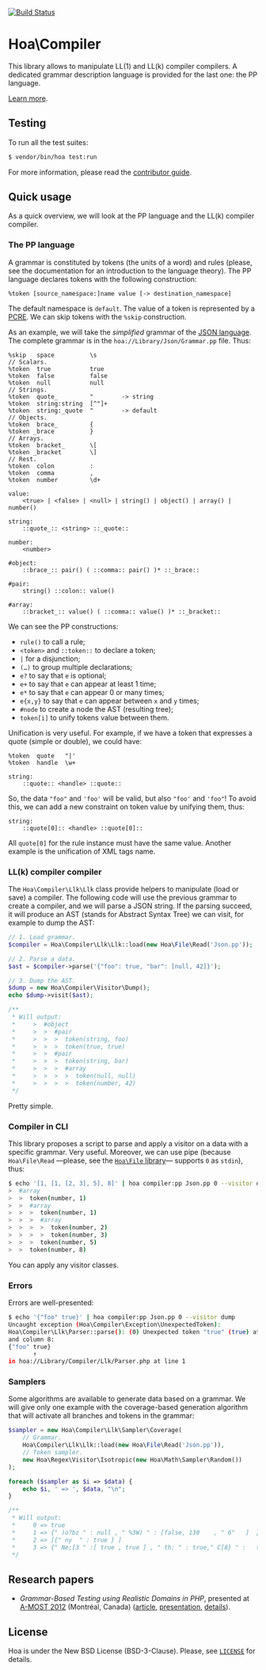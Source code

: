 [![Build Status](https://travis-ci.org/sanmai/hoa-compiler.svg?branch=master)](https://travis-ci.org/sanmai/hoa-compiler)

# Hoa\Compiler

This library allows to manipulate LL(1) and LL(k) compiler compilers. A
dedicated grammar description language is provided for the last one: the PP
language.

[Learn more](https://central.hoa-project.net/Documentation/Library/Compiler).

## Testing

To run all the test suites:

```sh
$ vendor/bin/hoa test:run
```

For more information, please read the [contributor
guide](https://hoa-project.net/Literature/Contributor/Guide.html).

## Quick usage

As a quick overview, we will look at the PP language and the LL(k) compiler
compiler.

### The PP language

A grammar is constituted by tokens (the units of a word) and rules (please, see
the documentation for an introduction to the language theory). The PP language
declares tokens with the following construction:

```
%token [source_namespace:]name value [-> destination_namespace]
```

The default namespace is `default`. The value of a token is represented by a
[PCRE](http://pcre.org/). We can skip tokens with the `%skip` construction.

As an example, we will take the *simplified* grammar of the [JSON
language](http://json.org/). The complete grammar is in the
`hoa://Library/Json/Grammar.pp` file. Thus:

```
%skip   space          \s
// Scalars.
%token  true           true
%token  false          false
%token  null           null
// Strings.
%token  quote_         "        -> string
%token  string:string  [^"]+
%token  string:_quote  "        -> default
// Objects.
%token  brace_         {
%token _brace          }
// Arrays.
%token  bracket_       \[
%token _bracket        \]
// Rest.
%token  colon          :
%token  comma          ,
%token  number         \d+

value:
    <true> | <false> | <null> | string() | object() | array() | number()

string:
    ::quote_:: <string> ::_quote::

number:
    <number>

#object:
    ::brace_:: pair() ( ::comma:: pair() )* ::_brace::

#pair:
    string() ::colon:: value()

#array:
    ::bracket_:: value() ( ::comma:: value() )* ::_bracket::
```

We can see the PP constructions:

  * `rule()` to call a rule;
  * `<token>` and `::token::` to declare a token;
  * `|` for a disjunction;
  * `(…)` to group multiple declarations;
  * `e?` to say that `e` is optional;
  * `e+` to say that `e` can appear at least 1 time;
  * `e*` to say that `e` can appear 0 or many times;
  * `e{x,y}` to say that `e` can appear between `x` and `y` times;
  * `#node` to create a node the AST (resulting tree);
  * `token[i]` to unify tokens value between them.

Unification is very useful. For example, if we have a token that expresses a
quote (simple or double), we could have:

```
%token  quote   "|'
%token  handle  \w+

string:
    ::quote:: <handle> ::quote::
```

So, the data `"foo"` and `'foo'` will be valid, but also `"foo'` and `'foo"`! To
avoid this, we can add a new constraint on token value by unifying them, thus:

```
string:
    ::quote[0]:: <handle> ::quote[0]::
```

All `quote[0]` for the rule instance must have the same value. Another example
is the unification of XML tags name.

### LL(k) compiler compiler

The `Hoa\Compiler\Llk\Llk` class provide helpers to manipulate (load or save) a
compiler. The following code will use the previous grammar to create a compiler,
and we will parse a JSON string. If the parsing succeed, it will produce an AST
(stands for Abstract Syntax Tree) we can visit, for example to dump the AST:

```php
// 1. Load grammar.
$compiler = Hoa\Compiler\Llk\Llk::load(new Hoa\File\Read('Json.pp'));

// 2. Parse a data.
$ast = $compiler->parse('{"foo": true, "bar": [null, 42]}');

// 3. Dump the AST.
$dump = new Hoa\Compiler\Visitor\Dump();
echo $dump->visit($ast);

/**
 * Will output:
 *     >  #object
 *     >  >  #pair
 *     >  >  >  token(string, foo)
 *     >  >  >  token(true, true)
 *     >  >  #pair
 *     >  >  >  token(string, bar)
 *     >  >  >  #array
 *     >  >  >  >  token(null, null)
 *     >  >  >  >  token(number, 42)
 */
```

Pretty simple.

### Compiler in CLI

This library proposes a script to parse and apply a visitor on a data with a
specific grammar. Very useful. Moreover, we can use pipe (because
`Hoa\File\Read` —please, see the [`Hoa\File`
library](http://central.hoa-project.net/Resource/Library/File/)— supports `0` as
`stdin`), thus:

```sh
$ echo '[1, [1, [2, 3], 5], 8]' | hoa compiler:pp Json.pp 0 --visitor dump
>  #array
>  >  token(number, 1)
>  >  #array
>  >  >  token(number, 1)
>  >  >  #array
>  >  >  >  token(number, 2)
>  >  >  >  token(number, 3)
>  >  >  token(number, 5)
>  >  token(number, 8)
```

You can apply any visitor classes.

### Errors

Errors are well-presented:

```sh
$ echo '{"foo" true}' | hoa compiler:pp Json.pp 0 --visitor dump
Uncaught exception (Hoa\Compiler\Exception\UnexpectedToken):
Hoa\Compiler\Llk\Parser::parse(): (0) Unexpected token "true" (true) at line 1
and column 8:
{"foo" true}
       ↑
in hoa://Library/Compiler/Llk/Parser.php at line 1
```

### Samplers

Some algorithms are available to generate data based on a grammar. We will give
only one example with the coverage-based generation algorithm that will activate
all branches and tokens in the grammar:

```php
$sampler = new Hoa\Compiler\Llk\Sampler\Coverage(
    // Grammar.
    Hoa\Compiler\Llk\Llk::load(new Hoa\File\Read('Json.pp')),
    // Token sampler.
    new Hoa\Regex\Visitor\Isotropic(new Hoa\Math\Sampler\Random())
);

foreach ($sampler as $i => $data) {
    echo $i, ' => ', $data, "\n";
}

/**
 * Will output:
 *     0 => true
 *     1 => {" )o?bz " : null , " %3W) " : [false, 130    , " 6"   ]  }
 *     2 => [{" ny  " : true } ]
 *     3 => {" Ne;[3 " :[ true , true ] , " th: " : true," C[8} " :   true }
 */
```

## Research papers

  * *Grammar-Based Testing using Realistic Domains in PHP*,
    presented at [A-MOST 2012](https://sites.google.com/site/amost2012/) (Montréal, Canada)
    ([article](https://hoa-project.net/En/Literature/Research/Amost12.pdf),
     [presentation](http://keynote.hoa-project.net/Amost12/EDGB12.pdf),
     [details](https://hoa-project.net/En/Event/Amost12.html)).

## License

Hoa is under the New BSD License (BSD-3-Clause). Please, see
[`LICENSE`](https://hoa-project.net/LICENSE) for details.

